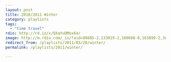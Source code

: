 ```yaml
---
layout: post
title: 2010/2011 Winter
category: playlists
tags:
  - "time travel"
rdio: http://rd.io/x/QXaYuDMox64/
image: http://m.rdio.com/_is/?aid=99885-2,133019-2,160608-0,163899-2,369323-1,612644-0,613848-0,613956-0,614298-1&w=600&h=600
redirect_from: /playlists/2011/03/20/winter/
permalink: /playlists/2011/winter/

---
```


